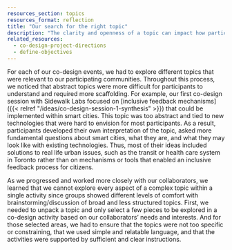 ```yaml
---
resources_section: topics
resources_format: reflection
title: "Our search for the right topic"
description: "The clarity and openness of a topic can impact how participants discuss and develop ideas."
related_resources:
  - co-design-project-directions
  - define-objectives
---
```


For each of our co-design events, we had to explore different topics that were relevant to our participating communities. Throughout this process, we noticed that abstract topics were more difficult for participants to understand and required more scaffolding. For example, our first co-design session with Sidewalk Labs focused on [inclusive feedback mechanisms]({{< relref "/ideas/co-design-session-1-synthesis" >}}) that could be implemented within smart cities. This topic was too abstract and tied to new technologies that were hard to envision for most participants. As a result, participants developed their own interpretation of the topic, asked more fundamental questions about smart cities, what they are, and what they may look like with existing technologies. Thus, most of their ideas included solutions to real life urban issues, such as the transit or health care system in Toronto rather than on mechanisms or tools that enabled an inclusive feedback process for citizens. 


As we progressed and worked more closely with our collaborators, we learned that we cannot explore every aspect of a complex topic within a single activity since groups showed different levels of comfort with brainstorming/discussion of broad and less structured topics. First, we needed to unpack a topic and only select a few pieces to be explored in a co-design activity based on our collaborators’ needs and interests. And for those selected areas, we had to ensure that the topics were not too specific or constraining, that we used simple and relatable language, and that the activities were supported by sufficient and clear instructions.